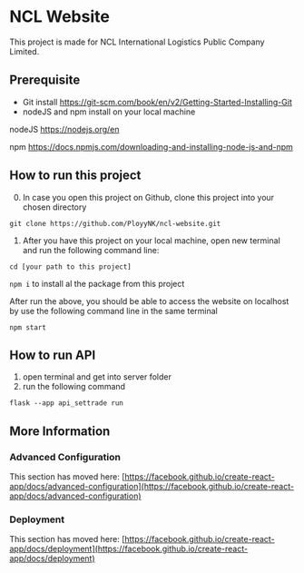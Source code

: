 # NCL Website
This project is made for NCL International Logistics Public Company Limited.

## Prerequisite 
- Git install https://git-scm.com/book/en/v2/Getting-Started-Installing-Git
- nodeJS and npm install on your local machine

nodeJS https://nodejs.org/en

npm https://docs.npmjs.com/downloading-and-installing-node-js-and-npm


## How to run this project
0. In case you open this project on Github, clone this project into your chosen directory

``` git clone https://github.com/PloyyNK/ncl-website.git ```

1. After you have this project on your local machine, open new terminal and run the following command line:

```cd [your path to this project] ```

```npm i```  to install al the package from this project

After run the above, you should be able to access the website on localhost by use the following command line in the same terminal

```npm start```

## How to run API

1. open terminal and get into server folder
2. run the following command

```
flask --app api_settrade run
```

## More Information 
### Advanced Configuration

This section has moved here: [https://facebook.github.io/create-react-app/docs/advanced-configuration](https://facebook.github.io/create-react-app/docs/advanced-configuration)

### Deployment

This section has moved here: [https://facebook.github.io/create-react-app/docs/deployment](https://facebook.github.io/create-react-app/docs/deployment)

